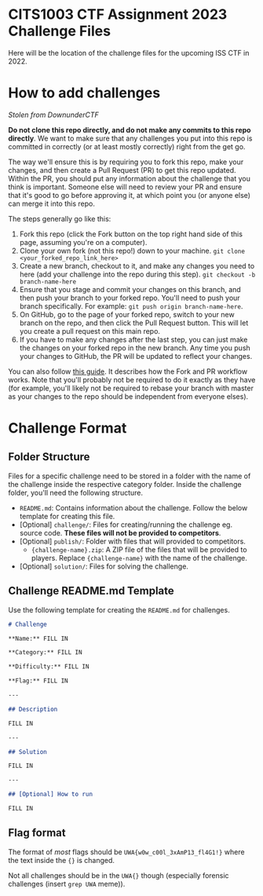 # CITS1003 CTF Assignment 2023 Challenge Files

Here will be the location of the challenge files for the upcoming ISS CTF in 2022.

# How to add challenges

*Stolen from DownunderCTF*

**Do not clone this repo directly, and do not make any commits to this repo directly**. We want to make sure that any challenges you put into this repo is committed in correctly (or at least mostly correctly) right from the get go. 

The way we'll ensure this is by requiring you to fork this repo, make your changes, and then create a Pull Request (PR) to get this repo updated. Within the PR, you should put any information about the challenge that you think is important. Someone else will need to review your PR and ensure that it's good to go before approving it, at which point you (or anyone else) can merge it into this repo.

The steps generally go like this:

1. Fork this repo (click the Fork button on the top right hand side of this page, assuming you're on a computer).
2. Clone your own fork (not this repo!) down to your machine. `git clone <your_forked_repo_link_here>`
3. Create a new branch, checkout to it, and make any changes you need to here (add your challenge into the repo during this step). `git checkout -b branch-name-here`
4. Ensure that you stage and commit your changes on this branch, and then push your branch to your forked repo. You'll need to push your branch specifically. For example: `git push origin branch-name-here`.
5. On GitHub, go to the page of your forked repo, switch to your new branch on the repo, and then click the Pull Request button. This will let you create a pull request on this main repo.
6. If you have to make any changes after the last step, you can just make the changes on your forked repo in the new branch. Any time you push your changes to GitHub, the PR will be updated to reflect your changes.

You can also follow [this guide](https://gist.github.com/Chaser324/ce0505fbed06b947d962). It describes how the Fork and PR workflow works. Note that you'll probably not be required to do it exactly as they have (for example, you'll likely not be required to rebase your branch with master as your changes to the repo should be independent from everyone elses).

# Challenge Format

## Folder Structure

Files for a specific challenge need to be stored in a folder with the name of the challenge inside the respective category folder. Inside the challenge folder, you'll need the following structure.

* `README.md`: Contains information about the challenge. Follow the below template for creating this file.
* [Optional] `challenge/`: Files for creating/running the challenge eg. source code. **These files will not be provided to competitors**.
* [Optional] `publish/`: Folder with files that will provided to competitors.
    - `{challenge-name}.zip`: A ZIP file of the files that will be provided to players. Replace `{challenge-name}` with the name of the challenge.
* [Optional] `solution/`: Files for solving the challenge.

## Challenge README.md Template

Use the following template for creating the `README.md` for challenges.

```markdown
# Challenge

**Name:** FILL IN

**Category:** FILL IN

**Difficulty:** FILL IN

**Flag:** FILL IN

---

## Description

FILL IN

---

## Solution

FILL IN

---

## [Optional] How to run

FILL IN
```
## Flag format

The format of *most* flags should be `UWA{w0w_c00l_3xAmP13_fl4G1!}` where the text inside the `{}` is changed.

Not all challenges should be in the `UWA{}` though (especially forensic challenges (insert `grep UWA` meme)).

